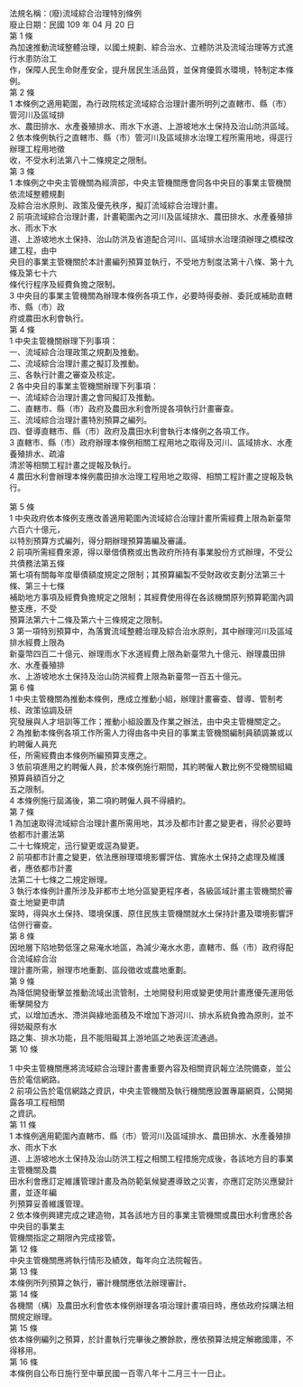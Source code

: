 法規名稱：(廢)流域綜合治理特別條例  
廢止日期：民國 109 年 04 月 20 日  
第 1 條  
為加速推動流域整體治理，以國土規劃、綜合治水、立體防洪及流域治理等方式進行水患防治工  
作，保障人民生命財產安全，提升居民生活品質，並保育優質水環境，特制定本條例。  
第 2 條  
1 本條例之適用範圍，為行政院核定流域綜合治理計畫所明列之直轄市、縣（市）管河川及區域排  
水、農田排水、水產養殖排水、雨水下水道、上游坡地水土保持及治山防洪區域。  
2 依本條例執行之直轄市、縣（市）管河川及區域排水治理工程所需用地，得逕行辦理工程用地徵  
收，不受水利法第八十二條規定之限制。  
第 3 條  
1 本條例之中央主管機關為經濟部，中央主管機關應會同各中央目的事業主管機關依流域整體規劃  
及綜合治水原則、政策及優先秩序，擬訂流域綜合治理計畫。  
2 前項流域綜合治理計畫，計畫範圍內之河川及區域排水、農田排水、水產養殖排水、雨水下水  
道、上游坡地水土保持、治山防洪及省道配合河川、區域排水治理須辦理之橋樑改建工程，由中  
央目的事業主管機關於本計畫編列預算並執行，不受地方制度法第十八條、第十九條及第七十六  
條代行程序及經費負擔之限制。  
3 中央目的事業主管機關為辦理本條例各項工作，必要時得委辦、委託或補助直轄市、縣（市）政  
府或農田水利會執行。  
第 4 條  
1 中央主管機關辦理下列事項：  
一、流域綜合治理政策之規劃及推動。  
二、流域綜合治理計畫之擬訂及推動。  
三、各執行計畫之審查及核定。  
2 各中央目的事業主管機關辦理下列事項：  
一、流域綜合治理計畫之會同擬訂及推動。  
二、直轄市、縣（市）政府及農田水利會所提各項執行計畫審查。  
三、流域綜合治理計畫特別預算之編列。  
四、督導直轄市、縣（市）政府及農田水利會執行本條例之各項工作。  
3 直轄市、縣（市）政府辦理本條例相關工程用地之取得及河川、區域排水、水產養殖排水、疏濬  
清淤等相關工程計畫之提報及執行。  
4 農田水利會辦理本條例農田排水治理工程用地之取得、相關工程計畫之提報及執行。  


第 5 條  
1 中央政府依本條例支應改善適用範圍內流域綜合治理計畫所需經費上限為新臺幣六百六十億元，  
以特別預算方式編列，得分期辦理預算籌編及審議。  
2 前項所需經費來源，得以舉借債務或出售政府所持有事業股份方式辦理，不受公共債務法第五條  
第七項有關每年度舉債額度規定之限制；其預算編製不受財政收支劃分法第三十條、第三十七條  
補助地方事項及經費負擔規定之限制；其經費使用得在各該機關原列預算範圍內調整支應，不受  
預算法第六十二條及第六十三條規定之限制。  
3 第一項特別預算中，為落實流域整體治理及綜合治水原則，其中辦理河川及區域排水經費上限為  
新臺幣四百二十億元、辦理雨水下水道經費上限為新臺幣九十億元、辦理農田排水、水產養殖排  
水、上游坡地水土保持及治山防洪經費上限為新臺幣一百五十億元。  
第 6 條  
1 中央主管機關為推動本條例，應成立推動小組，辦理計畫審查、督導、管制考核、政策協調及研  
究發展與人才培訓等工作；推動小組設置及作業之辦法，由中央主管機關定之。  
2 為推動本條例各項工作所需人力得由各中央目的事業主管機關編制員額調兼或以約聘僱人員充  
任，所需經費由本條例所編預算支應之。  
3 依前項進用之約聘僱人員，於本條例施行期間，其約聘僱人數比例不受機關組織預算員額百分之  
五之限制。  
4 本條例施行屆滿後，第二項約聘僱人員不得續約。  
第 7 條  
1 為加速取得流域綜合治理計畫所需用地，其涉及都市計畫之變更者，得於必要時依都市計畫法第  
二十七條規定，迅行變更或逕為變更。  
2 前項都市計畫之變更，依法應辦理環境影響評估、實施水土保持之處理及維護者，應依都市計畫  
法第二十七條之二規定辦理。  
3 執行本條例計畫所涉及非都市土地分區變更程序者，各級區域計畫主管機關於審查土地變更申請  
案時，得與水土保持、環境保護、原住民族主管機關就水土保持計畫及環境影響評估併行審查。  
第 8 條  
因地層下陷地勢低窪之易淹水地區，為減少淹水水患，直轄市、縣（市）政府得配合流域綜合治  
理計畫所需，辦理市地重劃、區段徵收或農地重劃。  
第 9 條  
為降低開發衝擊並推動流域出流管制，土地開發利用或變更使用計畫應優先運用低衝擊開發方  
式，以增加透水、滯洪與綠地面積及不增加下游河川、排水系統負擔為原則，並不得妨礙原有水  
路之集、排水功能，且不能阻礙其上游地區之地表逕流通過。  
第 10 條  


1 中央主管機關應將流域綜合治理計畫書重要內容及相關資訊報立法院備查，並公告於電信網路。  
2 前項公告於電信網路之資訊，中央主管機關及執行機關應設置專屬網頁，公開揭露各項工程相關  
之資訊。  
第 11 條  
1 本條例適用範圍內直轄市、縣（市）管河川及區域排水、農田排水、水產養殖排水、雨水下水  
道、上游坡地水土保持及治山防洪工程之相關工程措施完成後，各該地方目的事業主管機關及農  
田水利會應訂定維護管理計畫及為防範氣候變遷導致之災害，亦應訂定防災應變計畫，並逐年編  
列預算妥善維護管理。  
2 依本條例興建完成之建造物，其各該地方目的事業主管機關或農田水利會應於各中央目的事業主  
管機關指定之期限內完成接管。  
第 12 條  
中央主管機關應將執行情形及績效，每年向立法院報告。  
第 13 條  
本條例所列預算之執行，審計機關應依法辦理審計。  
第 14 條  
各機關（構）及農田水利會依本條例辦理各項治理計畫項目時，應依政府採購法相關規定辦理。  
第 15 條  
依本條例編列之預算，於計畫執行完畢後之賸餘款，應依預算法規定解繳國庫，不得移用。  
第 16 條  
本條例自公布日施行至中華民國一百零八年十二月三十一日止。  


